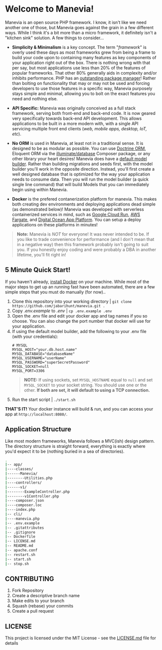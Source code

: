 # Welcome to Manevia!

Manevia is an open source PHP framework.  I know, it isn't like we need another one of those, but Manevia goes against the grain in a few different ways.  While I think it's a bit more than a micro framework, it definitely isn't a "kitchen sink" solution.  A few things to consider...

- **Simplicity & Minimalism** is a key concept.  The term "_framework_" is overly used these days as most frameworks grew from being a frame to build your code upon to containing many features as key components of your application right out of the box.  There is nothing wrong with that per say, but most applications use less than 20% of the features of popular frameworks.  That other 80% generally aids in complexity and/or inhibits performance.  PHP has an [outstanding package manager](https://getcomposer.org/)!  Rather than bolting on functionality that may or may not be used and forcing developers to use those features in a specific way, Manevia purposely stays simple and minimal, allowing you to bolt on the exact features you need and nothing else.

- **API Specific:** Manevia was originally conceived as a full stack framework, serving both front-end and back-end code.  It is now geared very specifically towards back-end API development.  This allows applications to be built in a more modern with, with a single API servicing multiple front end clients (_web, mobile apps, desktop, IoT, etc_). 

- **No ORM** is used in Manevia, at least not in a traditional sense.   It is designed to be as modular as possible.  You can use [Doctrine ORM](https://github.com/doctrine/orm), Eloquent ORM via the [illuminate/database](https://packagist.org/packages/illuminate/database) Composer package, or any other library your heart desires!  Manevia does have a [default model builder](https://github.com/jabarihunt/mysql-model-builder).  Rather than building migrations and seeds first, with the model builder you'll work in the opposite direction.  Instead, you'll first create a well designed database that is optimized for the way your application needs to consume data.  Then you will run the model builder (a quick single line command) that will build Models that you can immediately begin using within Manevia.

- **Docker** is the prefered contanerization platform for manevia.  This makes both creating dev environments and deploying applications dead simple (as demonstrated below)!  Manevia was developed with serverless containerized services in mind, such as [Google Cloud Run](https://cloud.google.com/run), [AWS Fargate](https://aws.amazon.com/fargate/), and [Digital Ocean App Platform](https://www.digitalocean.com/products/app-platform/).  You can setup a deploy applications on these platforms in minutes!

> **Note:** Manevia is _NOT_ for everyone!  It was never intended to be.  If you like to trade convenience for performance (and I don't mean that in a negative way) then this framework probably isn't going to suit you.  If you honestly enjoy coding and were probably a DBA in another lifetime, you'll fit right in!

## 5 Minute Quick Start!

If you haven't already, [install Docker](https://docs.docker.com/get-docker/) on your machine.  While most of the major steps to get up an running fast have been automated, there are a few simple steps that you must do manually (for now)..

 1. Clone this repository into your working directory | `git clone https://github.com/jabarihunt/manevia.git .`
 2. Copy _.env.example_ to _.env_ | `cp .env.example .env`
 3. Open the .env file and edit your docker app and tag names if you so choose.  You can also change the port number that docker will use for your application.
 4. If using the default model builder, add the following to your .env file (with your credentials):
     ```
    # MYSQL
    MYSQL_HOST="your.db.host.name"
    MYSQL_DATABASE="databaseName"
    MYSQL_USERNAME="userName"
    MYSQL_PASSWORD="superSecretPassword"
    MYSQL_SOCKET=null
    MYSQL_PORT=3306
     ```
     > **NOTE:** If using sockets, set `MYSQL_HOSTNAME` equal to `null` and set `MYSQL_SOCKET` to your socket string.  You should use one or the other.  **If both are set, it will default to using a TCP connection.** 
 5. Run the start script | `./start.sh`
 
**THAT'S IT!**  Your docker instance will build & run, and you can access your app at `http://localhost:8080/`.

## Application Structure

Like most modern frameworks, Manevia follows a MVC(ish) design pattern.  The directory structure is straight forward, everything is exactly where you'd expect it to be (nothing buried in a sea of directories).

```bash
.
|-- app/
|----classes/
|------Manevia/
|--------Utilities.php
|----controllers/
|------v1/
|--------ExampleController.php
|--------v1Controller.php
|----composer.json
|----composer.loc
|----index.php
|-- cli/
|----manevia.php
|-- .env.example
|-- .gitattributes
|-- .gitignore
|-- Dockerfile
|-- LICENSE.md
|-- README.md
|-- apache.conf
|-- restart.sh
|-- start.sh
|-- stop.sh
```

## CONTRIBUTING

1. Fork Repository
2. Create a descriptive branch name
3. Make edits to your branch
4. Squash (rebase) your commits
5. Create a pull request

## LICENSE

This project is licensed under the MIT License - see the [LICENSE.md](LICENSE.md) file for details
